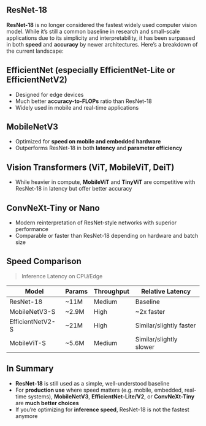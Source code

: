 ## ResNet-18

**ResNet-18** is no longer considered the fastest widely used computer vision model. While it’s still a common baseline in research and small-scale applications due to its simplicity and interpretability, it has been surpassed in both **speed** and **accuracy** by newer architectures. Here’s a breakdown of the current landscape:

## EfficientNet (especially EfficientNet-Lite or EfficientNetV2)

- Designed for edge devices
- Much better **accuracy-to-FLOPs** ratio than ResNet-18
- Widely used in mobile and real-time applications

## MobileNetV3

- Optimized for **speed on mobile and embedded hardware**    
- Outperforms ResNet-18 in both **latency** and **parameter efficiency**

## Vision Transformers (ViT, MobileViT, DeiT)

- While heavier in compute, **MobileViT** and **TinyViT** are competitive with ResNet-18 in latency but offer better accuracy

## ConvNeXt-Tiny or Nano

- Modern reinterpretation of ResNet-style networks with superior performance
- Comparable or faster than ResNet-18 depending on hardware and batch size

## Speed Comparison

> Inference Latency on CPU/Edge

| **Model**        | **Params** | **Throughput** | **Relative Latency**    |
| ---------------- | ---------- | -------------- | ----------------------- |
| ResNet-18        | ~11M       | Medium         | Baseline                |
| MobileNetV3-S    | ~2.9M      | High           | ~2x faster              |
| EfficientNetV2-S | ~21M       | High           | Similar/slightly faster |
| MobileViT-S      | ~5.6M      | Medium         | Similar/slightly slower |
## In Summary

- **ResNet-18** is still used as a simple, well-understood baseline
- For **production use** where speed matters (e.g. mobile, embedded, real-time systems), **MobileNetV3**, **EfficientNet-Lite/V2**, or **ConvNeXt-Tiny** are **much better choices**
- If you’re optimizing for **inference speed**, ResNet-18 is not the fastest anymore